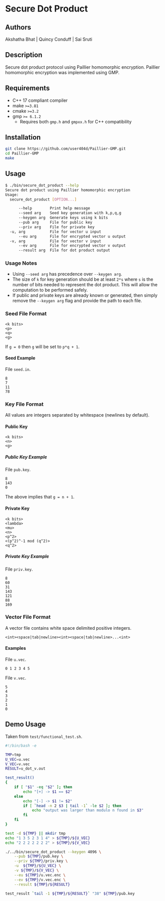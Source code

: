 # Secure Dot Product

## Authors

Akshatha Bhat | Quincy Conduff | Sai Sruti

## Description

Secure dot product protocol using Paillier homomorphic encryption. Paillier homomorphic encryption was implemented using GMP.

## Requirements

- C++ 17 compliant compiler
- make `>=3.81`
- cmake `>=3.2`
- gmp `>= 6.1.2`
  - Requires both `gmp.h` and `gmpxx.h` for C++ compatibility

## Installation

```sh
git clone https://github.com/user404d/Paillier-GMP.git
cd Paillier-GMP
make
```

## Usage

```sh
$ ./bin/secure_dot_product --help
Secure dot product using Paillier homomorphic encryption
Usage:
  secure_dot_product [OPTION...]

      --help        Print help message
      --seed arg    Seed key generation with k,p,q,g
      --keygen arg  Generate keys using k bits
      --pub arg     File for public key
      --priv arg    File for private key
  -u, arg           File for vector u input
      --eu arg      File for encrypted vector u output
  -v, arg           File for vector v input
      --ev arg      File for encrypted vector v output
      --result arg  File for dot product output
```

### Usage Notes

- Using `--seed arg` has precedence over `--keygen arg`.
- The size of `k` for key generation should be at least `2*s` where `s` is the number of bits needed to represent the dot product. This will allow the computation to be performed safely.
- If public and private keys are already known or generated, then simply remove the `--keygen arg` flag and provide the path to each file.

### Seed File Format

```plain
<k bits>
<p>
<q>
<g>
```

If `g = 0` then `g` will be set to `p*q + 1`.

#### Seed Example

File `seed.in`.

```plain
8
7
11
78
```

### Key File Format

All values are integers separated by whitespace (newlines by default).

#### Public Key

```plain
<k bits>
<n>
<g>
```

##### Public Key Example

File `pub.key`.

```plain
8
143
0
```

The above implies that `g = n + 1`.

#### Private Key

```plain
<k bits>
<lambda>
<mu>
<n>
<p^2>
<(p^2)^-1 mod (q^2)>
<q^2>
```

##### Private Key Example

File `priv.key`.

```plain
8
60
31
143
121
88
169
```

### Vector File Format

A vector file contains white space delimited positive integers.

`<int><space|tab|newline><int><space|tab|newline>...<int>`

#### Examples

File `u.vec`.

```plain
0 1 2 3 4 5
```

File `v.vec`.

```plain
5
4
3
2
1
0
```

## Demo Usage

Taken from `test/functional_test.sh`.

```sh
#!/bin/bash -e

TMP=tmp
U_VEC=u.vec
V_VEC=v.vec
RESULT=u_dot_v.out

test_result()
{
    if [ "$1" -eq "$2" ]; then
        echo "[+] -> $1 == $2"
    else
        echo "[-] -> $1 != $2"
        if [ `head -n 2 $3 | tail -1` -le $2 ]; then
            echo "output was larger than modulo n found in $3"
        fi
    fi
}

test -d ${TMP} || mkdir tmp
echo "1 3 5 2 3 1 4" > ${TMP}/${U_VEC}
echo "2 2 2 2 2 2 2" > ${TMP}/${V_VEC}

./../bin/secure_dot_product --keygen 4096 \
    --pub ${TMP}/pub.key \
    --priv ${TMP}/priv.key \
    -u  ${TMP}/${U_VEC} \
    -v ${TMP}/${V_VEC} \
    --eu ${TMP}/u.vec.enc \
    --ev ${TMP}/v.vec.enc \
    --result ${TMP}/${RESULT}

test_result `tail -1 ${TMP}/${RESULT}` "38" ${TMP}/pub.key
```
